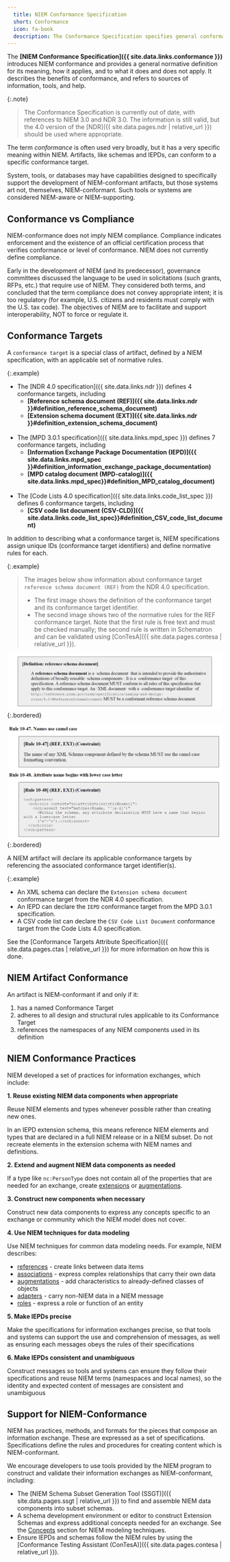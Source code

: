 ```yaml
---
  title: NIEM Conformance Specification
  short: Conformance
  icon: fa-book
  description: The Conformance Specification specifies general conformance guidance, principles, and rules for NIEM.
---
```


The **[NIEM Conformance Specification]({{ site.data.links.conformance }})** introduces NIEM conformance and provides a general normative definition for its meaning, how it applies, and to what it does and does not apply.  It describes the benefits of conformance, and refers to sources of information, tools, and help.

{:.note}
> The Conformance Specification is currently out of date, with references to NIEM 3.0 and NDR 3.0.  The information is still valid, but the 4.0 version of the [NDR]({{ site.data.pages.ndr | relative_url }}) should be used where appropriate.

The term *conformance* is often used very broadly, but it has a very specific meaning within NIEM.  Artifacts, like schemas and IEPDs, can conform to a specific conformance target.

System, tools, or databases may have capabilities designed to specifically support the development of NIEM-conformant artifacts, but those systems art not, themselves, NIEM-conformant.  Such tools or systems are considered NIEM-aware or NIEM-supporting.

## Conformance vs Compliance

NIEM-conformance does not imply NIEM compliance.  Compliance indicates enforcement and the existence of an official certification process that verifies conformance or level of conformance. NIEM does not currently define compliance.

Early in the development of NIEM (and its predecessor), governance committees discussed the language to be used in solicitations (such grants, RFPs, etc.) that require use of NIEM. They considered both terms, and concluded that the term compliance does not convey appropriate intent; it is too regulatory (for example, U.S. citizens and residents must comply with the U.S. tax code). The objectives of NIEM are to facilitate and support interoperability, NOT to force or regulate it.

## Conformance Targets

A `conformance target` is a special class of artifact, defined by a NIEM specification, with an applicable set of normative rules.

{:.example}
- The [NDR 4.0 specification]({{ site.data.links.ndr }}) defines 4 conformance targets, including
  - **[Reference schema document (REF)]({{ site.data.links.ndr }}#definition_reference_schema_document)**
  - **[Extension schema document (EXT)]({{ site.data.links.ndr }}#definition_extension_schema_document)** <br><br>
- The [MPD 3.0.1 specification]({{ site.data.links.mpd_spec }}) defines 7 conformance targets, including
  - **[Information Exchange Package Documentation (IEPD)]({{ site.data.links.mpd_spec }}#definition_information_exchange_package_documentation)**
  - **[MPD catalog document (MPD-catalog)]({{ site.data.links.mpd_spec}}#definition_MPD_catalog_document)** <br><br>
- The [Code Lists 4.0 specification]({{ site.data.links.code_list_spec }}) defines 6 conformance targets, including
  - **[CSV code list document (CSV-CLD)]({{ site.data.links.code_list_spec}}#definition_CSV_code_list_document)**

In addition to describing what a conformance target is, NIEM specifications assign unique IDs (conformance target identifiers) and define normative rules for each.

{:.example}
> The images below show information about conformance target `reference schema document (REF)` from the NDR 4.0 specification.
>
> - The first image shows the definition of the conformance target and its conformance target identifier.
> - The second image shows two of the normative rules for the REF conformance target.  Note that the first rule is free text and must be checked manually; the second rule is written in Schematron and can be validated using [ConTesA]({{ site.data.pages.contesa | relative_url }}).

![NDR conformance target "reference schema document"](assets/ndr-ref.png)
{:.bordered}

![NDR conformance target "reference schema document" example rules](assets/ndr-ref-rules.png)
{:.bordered}

A NIEM artifact will declare its applicable conformance targets by referencing the associated conformance target identifier(s).

{:.example}
- An XML schema can declare the `Extension schema document` conformance target from the NDR 4.0 specification.
- An IEPD can declare the `IEPD` conformance target from the MPD 3.0.1 specification.
- A CSV code list can declare the `CSV Code List Document` conformance target from the Code Lists 4.0 specification.

See the [Conformance Targets Attribute Specification]({{ site.data.pages.ctas | relative_url }}) for more information on how this is done.

## NIEM Artifact Conformance

An artifact is NIEM-conformant if and only if it:

1. has a named Conformance Target
2. adheres to all design and structural rules applicable to its Conformance Target
3. references the namespaces of any NIEM components used in its definition

## NIEM Conformance Practices

NIEM developed a set of practices for information exchanges, which include:

**1. Reuse existing NIEM data components when appropriate**

Reuse NIEM elements and types whenever possible rather than creating new ones.

In an IEPD extension schema, this means reference NIEM elements and types that are declared in a full NIEM release or in a NIEM subset.  Do not recreate elements in the extension schema with NIEM names and definitions.

**2. Extend and augment NIEM data components as needed**

If a type like `nc:PersonType` does not contain all of the properties that are needed for an exchange, create [extensions](../../concepts/type/ccc) or [augmentations](../../concepts/augmentation/element/).

**3. Construct new components when necessary**

Construct new data components to express any concepts specific to an exchange or community which the NIEM model does not cover.

**4. Use NIEM techniques for data modeling**

Use NIEM techniques for common data modeling needs.  For example, NIEM describes:

- [references](../../concepts/reference/) - create links between data items
- [associations](../../concepts/association/) - express complex relationships that carry their own data
- [augmentations](../../concepts/augmentation/element/) - add characteristics to already-defined classes of objects
- [adapters](../../concepts/adapter/) - carry non-NIEM data in a NIEM message
- [roles](../../concepts/role/) - express a role or function of an entity

**5. Make IEPDs precise**

Make the specifications for information exchanges precise, so that tools and systems can support the use and comprehension of messages, as well as ensuring each messages obeys the rules of their specifications

**6. Make IEPDs consistent and unambiguous**

Construct messages so tools and systems can ensure they follow their specifications    and reuse NIEM terms (namespaces and local names), so the identity and expected content of messages are consistent and unambiguous

## Support for NIEM-Conformance

NIEM has practices, methods, and formats for the pieces that compose an information exchange. These are expressed as a set of specifications. Specifications  define the rules and procedures for creating content which is NIEM-conformant.

We encourage developers to use tools provided by the NIEM program to construct and validate their information exchanges as NIEM-conformant, including:

- The [NIEM Schema Subset Generation Tool (SSGT)]({{ site.data.pages.ssgt | relative_url }}) to find and assemble NIEM data components into subset schemas.
- A schema development environment or editor to construct Extension Schemas and express additional concepts needed for an exchange.  See the [Concepts](../../concepts/) section for NIEM modeling techniques.
- Ensure IEPDs and schemas follow the NIEM rules by using the [Conformance Testing Assistant (ConTesA)]({{ site.data.pages.contesa | relative_url }}).
